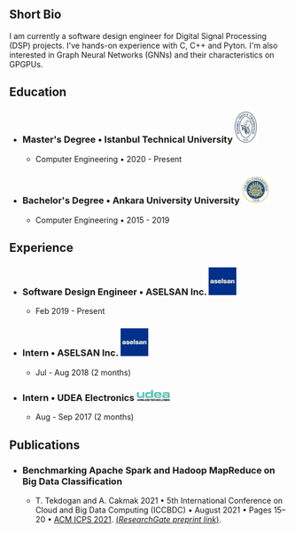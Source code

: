 ## Short Bio
I am currently a software design engineer for Digital Signal Processing (DSP) projects. I've hands-on experience with C, C++ and Pyton. I'm also interested in Graph Neural Networks (GNNs) and their characteristics on GPGPUs.

## Education

- ### Master's Degree • Istanbul Technical University <img src="./itu.jpg" width="40">
  - Computer Engineering • 2020 - Present

- ### Bachelor's Degree • Ankara University University <img src="./au.png" width="50">
  - Computer Engineering • 2015 - 2019


## Experience

- ### Software Design Engineer • ASELSAN Inc.  <img src="./asel.jpg" width="50">
  - Feb 2019 - Present

- ### Intern • ASELSAN Inc.  <img src="./asel.jpg" width="50">
  - Jul - Aug 2018 (2 months)

- ### Intern • UDEA Electronics  <img src="./udea.png" width="60">
  - Aug - Sep 2017 (2 months)

## Publications

- ### Benchmarking Apache Spark and Hadoop MapReduce on Big Data Classification
  - T. Tekdogan and A. Cakmak 2021 • 5th International Conference on Cloud and Big Data Computing (ICCBDC) • August 2021 • Pages 15–20 • [ACM ICPS 2021](https://dl.acm.org/doi/fullHtml/10.1145/3481646.3481649). [(_ResearchGate preprint link_)](https://www.researchgate.net/publication/356569198_Benchmarking_Apache_Spark_and_Hadoop_MapReduce_on_Big_Data_Classification).
